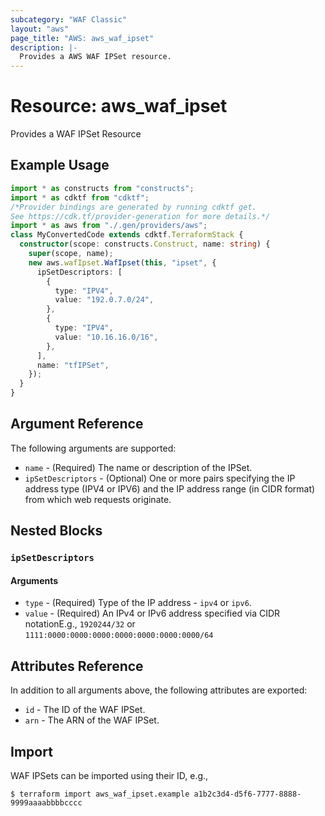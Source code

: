 ```yaml
---
subcategory: "WAF Classic"
layout: "aws"
page_title: "AWS: aws_waf_ipset"
description: |-
  Provides a AWS WAF IPSet resource.
---
```


# Resource: aws_waf_ipset

Provides a WAF IPSet Resource

## Example Usage

```typescript
import * as constructs from "constructs";
import * as cdktf from "cdktf";
/*Provider bindings are generated by running cdktf get.
See https://cdk.tf/provider-generation for more details.*/
import * as aws from "./.gen/providers/aws";
class MyConvertedCode extends cdktf.TerraformStack {
  constructor(scope: constructs.Construct, name: string) {
    super(scope, name);
    new aws.wafIpset.WafIpset(this, "ipset", {
      ipSetDescriptors: [
        {
          type: "IPV4",
          value: "192.0.7.0/24",
        },
        {
          type: "IPV4",
          value: "10.16.16.0/16",
        },
      ],
      name: "tfIPSet",
    });
  }
}

```

## Argument Reference

The following arguments are supported:

* `name` - (Required) The name or description of the IPSet.
* `ipSetDescriptors` - (Optional) One or more pairs specifying the IP address type (IPV4 or IPV6) and the IP address range (in CIDR format) from which web requests originate.

## Nested Blocks

### `ipSetDescriptors`

#### Arguments

* `type` - (Required) Type of the IP address - `ipv4` or `ipv6`.
* `value` - (Required) An IPv4 or IPv6 address specified via CIDR notationE.g., `1920244/32` or `1111:0000:0000:0000:0000:0000:0000:0000/64`

## Attributes Reference

In addition to all arguments above, the following attributes are exported:

* `id` - The ID of the WAF IPSet.
* `arn` - The ARN of the WAF IPSet.

## Import

WAF IPSets can be imported using their ID, e.g.,

```
$ terraform import aws_waf_ipset.example a1b2c3d4-d5f6-7777-8888-9999aaaabbbbcccc
```

<!-- cache-key: cdktf-0.17.0-pre.15 input-4f53982d7729054cf89c6fe2c081cbe3c30032c8f90fe0e323b17cd7dd17176c -->